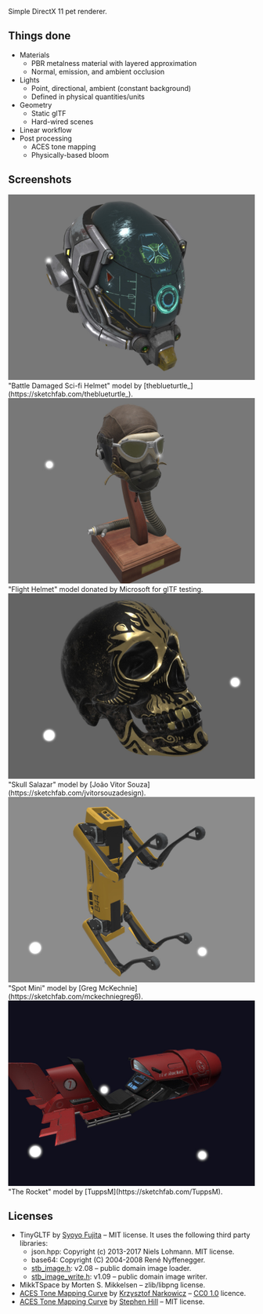 Simple DirectX 11 pet renderer.

## Things done

 - Materials
    - PBR metalness material with layered approximation
    - Normal, emission, and ambient occlusion
 - Lights
   - Point, directional, ambient (constant background)
   - Defined in physical quantities/units
 - Geometry
    - Static glTF
    - Hard-wired scenes
 - Linear workflow
 - Post processing
    - ACES tone mapping
    - Physically-based bloom

## Screenshots

<img src="./Doc/Screenshots/1.jpeg" alt="Battle Damaged Sci-fi Helmet"  />
"Battle Damaged Sci-fi Helmet" model by [theblueturtle_](https://sketchfab.com/theblueturtle_).



<img src="./Doc/Screenshots/2.jpeg" alt="Flight Helmet"  />
"Flight Helmet" model donated by Microsoft for glTF testing.



<img src="./Doc/Screenshots/5.jpeg" alt="Skull Salazar"  />
"Skull Salazar" model by [João Vitor Souza](https://sketchfab.com/jvitorsouzadesign).



<img src="./Doc/Screenshots/3.jpeg" alt="Spot Mini"  />
"Spot Mini" model by [Greg McKechnie](https://sketchfab.com/mckechniegreg6).



<img src="./Doc/Screenshots/4.jpeg" alt="The Rocket"  />
"The Rocket" model by [TuppsM](https://sketchfab.com/TuppsM).

## Licenses

- TinyGLTF by [Syoyo Fujita](https://twitter.com/syoyo) &ndash; MIT license. It uses the following third party libraries:
  - json.hpp: Copyright (c) 2013-2017 Niels Lohmann. MIT license.
  - base64: Copyright (C) 2004-2008 René Nyffenegger.
  - [stb_image.h](https://github.com/nothings/stb/blob/master/stb_image.h): v2.08 &ndash; public domain image loader.
  - [stb_image_write.h](https://github.com/nothings/stb/blob/master/stb_image_write.h): v1.09 &ndash; public domain image writer.
- MikkTSpace by Morten S. Mikkelsen &ndash; zlib/libpng license.
- [ACES Tone Mapping Curve](https://knarkowicz.wordpress.com/2016/01/06/aces-filmic-tone-mapping-curve/) by [Krzysztof Narkowicz](https://knarkowicz.wordpress.com/author/knarkowicz/) &ndash; [CC0 1.0](https://creativecommons.org/publicdomain/zero/1.0/) licence.
- [ACES Tone Mapping Curve](https://github.com/TheRealMJP/BakingLab/blob/master/BakingLab/ACES.hlsl) by [Stephen Hill](https://twitter.com/self_shadow) &ndash; MIT license.
